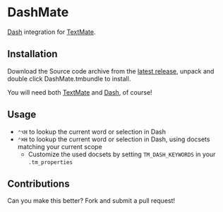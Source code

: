 # DashMate

[Dash][] integration for [TextMate][].

## Installation

Download the Source code archive from the [latest release][release], unpack and double click DashMate.tmbundle to install.

You will need both [TextMate][] and [Dash][], of course!

## Usage

* `⌃⌥H` to lookup the current word or selection in Dash
* `⌃⌘H` to lookup the current word or selection in Dash, using docsets matching your current scope
	* Customize the used docsets by setting `TM_DASH_KEYWORDS` in your `.tm_properties`

## Contributions

Can you make this better? Fork and submit a pull request!

[dash]: http://kapeli.com/dash "API Documentation Browser and Code Snippet Manager"
[textmate]: http://macromates.com/ "The Missing Editor"
[release]: https://github.com/mkhl/DashMate.tmbundle/releases/latest
